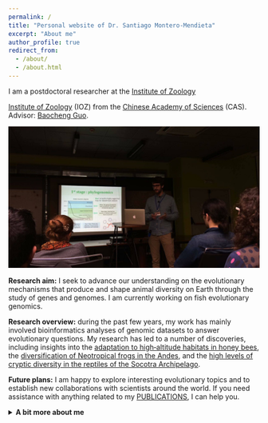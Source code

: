 ```yaml
---
permalink: /
title: "Personal website of Dr. Santiago Montero-Mendieta"
excerpt: "About me"
author_profile: true
redirect_from: 
  - /about/
  - /about.html
---
```


<a href="" target="_blank"></a>

I am a postdoctoral researcher at the <a href="http://english.ioz.cas.cn/" target="_blank">Institute of Zoology</a>

[Institute of Zoology](http://english.ioz.cas.cn/) (IOZ) from the [Chinese Academy of Sciences](https://english.cas.cn) (CAS). Advisor: [Baocheng Guo](https://scholar.google.com/citations?user=Dxsg5HoAAAAJ&hl=en).

![Santi talking](/images/santi_talking.jpeg)

**Research aim:** I seek to advance our understanding on the evolutionary mechanisms that produce and shape animal diversity on Earth through the study of genes and genomes. I am currently working on fish evolutionary genomics.  

**Research overview:** during the past few years, my work has mainly involved bioinformatics analyses of genomic datasets to answer evolutionary questions. My research has led to a number of discoveries, including insights into the [adaptation to high‐altitude habitats in honey bees](https://onlinelibrary.wiley.com/doi/10.1111/mec.14986), the [diversification of Neotropical frogs in the Andes](https://doi.org/10.1016/j.ympev.2021.107167), and the [high levels of cryptic diversity in the reptiles of the Socotra Archipelago](https://doi.org/10.1371/journal.pone.0149985).

**Future plans:** I am happy to explore interesting evolutionary topics and to establish new collaborations with scientists around the world. If you need assistance with anything related to my [PUBLICATIONS](https://santiagomonteromendieta.github.io/publications/), I can help you. 

<details>
  <summary><b>A bit more about me</b></summary>
  Born in Barcelona, Spain. From a young age, one of my dreams was to become a scientist and make new discoveries that can help us to better understand our world. In 2009, I joined the University of Girona (Girona, Spain) to pursue a B.Sc. in biology. At that time I was interested in animal behavior, and in the last year of my bachelor I had the chance of carrying my undergraduate thesis at Linköping University (Linköping, Sweden). In 2013, I enrolled in the University of Barcelona (Barcelona, Spain) to complete a M.Sc. in biodiversity with a major in evolutionary biology. During this time, I was lucky to do my master thesis at the Institute of Evolutionary Biology (Barcelona, Spain), where I began gaining research experience. In 2015, I started a Ph.D. at the Doñana Biological Station (Seville, Spain), which I successfully defended four years later. In my Ph.D. thesis, I used genomic tools to study the adaptation and diversification of natural populations to high elevation. During the course of my doctorate, I also researched at Uppsala University (Uppsala, Sweden) for over one year. Currently, I am conducting research on phylogenomics and comparative genomics as part of my postdoc at the CAS Institute of Zoology (Beijing, China).
</details>
